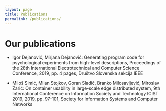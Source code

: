 ```yaml
---
layout: page
title: Publications
permalink: /publications/
---
```


# Our publications




* Igor Dejanović, Mirjana Dejanović: Generating program code for psychological experiments from high-level descriptions, Proceedings of the 28th International Electrotechnical and Computer Science Conference, 2019, pp. 4 pages, Društvo Slovenska sekcija IEEE

* Miloš Simić, Milan Stojkov, Goran Sladić, Branko Milosavljević, Miroslav Zarić: On container usability in large-scale edge distributed system, 9th International Conference on Information Society and Technology ICIST 2019, 2019, pp. 97-101, Society for Information Systems and Computer Networks

